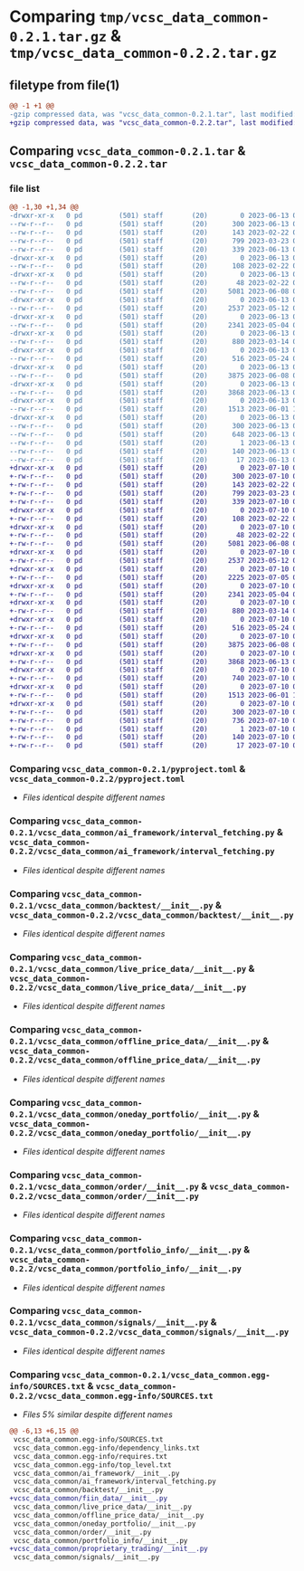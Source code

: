 # Comparing `tmp/vcsc_data_common-0.2.1.tar.gz` & `tmp/vcsc_data_common-0.2.2.tar.gz`

## filetype from file(1)

```diff
@@ -1 +1 @@
-gzip compressed data, was "vcsc_data_common-0.2.1.tar", last modified: Tue Jun 13 08:26:36 2023, max compression
+gzip compressed data, was "vcsc_data_common-0.2.2.tar", last modified: Mon Jul 10 09:41:07 2023, max compression
```

## Comparing `vcsc_data_common-0.2.1.tar` & `vcsc_data_common-0.2.2.tar`

### file list

```diff
@@ -1,30 +1,34 @@
-drwxr-xr-x   0 pd         (501) staff       (20)        0 2023-06-13 08:26:36.556051 vcsc_data_common-0.2.1/
--rw-r--r--   0 pd         (501) staff       (20)      300 2023-06-13 08:26:36.556152 vcsc_data_common-0.2.1/PKG-INFO
--rw-r--r--   0 pd         (501) staff       (20)      143 2023-02-22 09:16:04.000000 vcsc_data_common-0.2.1/README.md
--rw-r--r--   0 pd         (501) staff       (20)      799 2023-03-23 03:54:32.000000 vcsc_data_common-0.2.1/pyproject.toml
--rw-r--r--   0 pd         (501) staff       (20)      339 2023-06-13 08:26:36.556492 vcsc_data_common-0.2.1/setup.cfg
-drwxr-xr-x   0 pd         (501) staff       (20)        0 2023-06-13 08:26:36.552465 vcsc_data_common-0.2.1/vcsc_data_common/
--rw-r--r--   0 pd         (501) staff       (20)      108 2023-02-22 09:07:01.000000 vcsc_data_common-0.2.1/vcsc_data_common/__init__.py
-drwxr-xr-x   0 pd         (501) staff       (20)        0 2023-06-13 08:26:36.553740 vcsc_data_common-0.2.1/vcsc_data_common/ai_framework/
--rw-r--r--   0 pd         (501) staff       (20)       48 2023-02-22 09:02:01.000000 vcsc_data_common-0.2.1/vcsc_data_common/ai_framework/__init__.py
--rw-r--r--   0 pd         (501) staff       (20)     5081 2023-06-08 06:24:22.000000 vcsc_data_common-0.2.1/vcsc_data_common/ai_framework/interval_fetching.py
-drwxr-xr-x   0 pd         (501) staff       (20)        0 2023-06-13 08:26:36.554047 vcsc_data_common-0.2.1/vcsc_data_common/backtest/
--rw-r--r--   0 pd         (501) staff       (20)     2537 2023-05-12 03:24:29.000000 vcsc_data_common-0.2.1/vcsc_data_common/backtest/__init__.py
-drwxr-xr-x   0 pd         (501) staff       (20)        0 2023-06-13 08:26:36.554340 vcsc_data_common-0.2.1/vcsc_data_common/live_price_data/
--rw-r--r--   0 pd         (501) staff       (20)     2341 2023-05-04 06:36:10.000000 vcsc_data_common-0.2.1/vcsc_data_common/live_price_data/__init__.py
-drwxr-xr-x   0 pd         (501) staff       (20)        0 2023-06-13 08:26:36.554685 vcsc_data_common-0.2.1/vcsc_data_common/offline_price_data/
--rw-r--r--   0 pd         (501) staff       (20)      880 2023-03-14 02:58:59.000000 vcsc_data_common-0.2.1/vcsc_data_common/offline_price_data/__init__.py
-drwxr-xr-x   0 pd         (501) staff       (20)        0 2023-06-13 08:26:36.554979 vcsc_data_common-0.2.1/vcsc_data_common/oneday_portfolio/
--rw-r--r--   0 pd         (501) staff       (20)      516 2023-05-24 09:25:19.000000 vcsc_data_common-0.2.1/vcsc_data_common/oneday_portfolio/__init__.py
-drwxr-xr-x   0 pd         (501) staff       (20)        0 2023-06-13 08:26:36.555261 vcsc_data_common-0.2.1/vcsc_data_common/order/
--rw-r--r--   0 pd         (501) staff       (20)     3875 2023-06-08 02:36:37.000000 vcsc_data_common-0.2.1/vcsc_data_common/order/__init__.py
-drwxr-xr-x   0 pd         (501) staff       (20)        0 2023-06-13 08:26:36.555542 vcsc_data_common-0.2.1/vcsc_data_common/portfolio_info/
--rw-r--r--   0 pd         (501) staff       (20)     3868 2023-06-13 08:25:14.000000 vcsc_data_common-0.2.1/vcsc_data_common/portfolio_info/__init__.py
-drwxr-xr-x   0 pd         (501) staff       (20)        0 2023-06-13 08:26:36.555812 vcsc_data_common-0.2.1/vcsc_data_common/signals/
--rw-r--r--   0 pd         (501) staff       (20)     1513 2023-06-01 10:35:44.000000 vcsc_data_common-0.2.1/vcsc_data_common/signals/__init__.py
-drwxr-xr-x   0 pd         (501) staff       (20)        0 2023-06-13 08:26:36.553348 vcsc_data_common-0.2.1/vcsc_data_common.egg-info/
--rw-r--r--   0 pd         (501) staff       (20)      300 2023-06-13 08:26:36.000000 vcsc_data_common-0.2.1/vcsc_data_common.egg-info/PKG-INFO
--rw-r--r--   0 pd         (501) staff       (20)      648 2023-06-13 08:26:36.000000 vcsc_data_common-0.2.1/vcsc_data_common.egg-info/SOURCES.txt
--rw-r--r--   0 pd         (501) staff       (20)        1 2023-06-13 08:26:36.000000 vcsc_data_common-0.2.1/vcsc_data_common.egg-info/dependency_links.txt
--rw-r--r--   0 pd         (501) staff       (20)      140 2023-06-13 08:26:36.000000 vcsc_data_common-0.2.1/vcsc_data_common.egg-info/requires.txt
--rw-r--r--   0 pd         (501) staff       (20)       17 2023-06-13 08:26:36.000000 vcsc_data_common-0.2.1/vcsc_data_common.egg-info/top_level.txt
+drwxr-xr-x   0 pd         (501) staff       (20)        0 2023-07-10 09:41:07.857734 vcsc_data_common-0.2.2/
+-rw-r--r--   0 pd         (501) staff       (20)      300 2023-07-10 09:41:07.857818 vcsc_data_common-0.2.2/PKG-INFO
+-rw-r--r--   0 pd         (501) staff       (20)      143 2023-02-22 09:16:04.000000 vcsc_data_common-0.2.2/README.md
+-rw-r--r--   0 pd         (501) staff       (20)      799 2023-03-23 03:54:32.000000 vcsc_data_common-0.2.2/pyproject.toml
+-rw-r--r--   0 pd         (501) staff       (20)      339 2023-07-10 09:41:07.858140 vcsc_data_common-0.2.2/setup.cfg
+drwxr-xr-x   0 pd         (501) staff       (20)        0 2023-07-10 09:41:07.853096 vcsc_data_common-0.2.2/vcsc_data_common/
+-rw-r--r--   0 pd         (501) staff       (20)      108 2023-02-22 09:07:01.000000 vcsc_data_common-0.2.2/vcsc_data_common/__init__.py
+drwxr-xr-x   0 pd         (501) staff       (20)        0 2023-07-10 09:41:07.854748 vcsc_data_common-0.2.2/vcsc_data_common/ai_framework/
+-rw-r--r--   0 pd         (501) staff       (20)       48 2023-02-22 09:02:01.000000 vcsc_data_common-0.2.2/vcsc_data_common/ai_framework/__init__.py
+-rw-r--r--   0 pd         (501) staff       (20)     5081 2023-06-08 06:24:22.000000 vcsc_data_common-0.2.2/vcsc_data_common/ai_framework/interval_fetching.py
+drwxr-xr-x   0 pd         (501) staff       (20)        0 2023-07-10 09:41:07.855240 vcsc_data_common-0.2.2/vcsc_data_common/backtest/
+-rw-r--r--   0 pd         (501) staff       (20)     2537 2023-05-12 03:24:29.000000 vcsc_data_common-0.2.2/vcsc_data_common/backtest/__init__.py
+drwxr-xr-x   0 pd         (501) staff       (20)        0 2023-07-10 09:41:07.855552 vcsc_data_common-0.2.2/vcsc_data_common/fiin_data/
+-rw-r--r--   0 pd         (501) staff       (20)     2225 2023-07-05 03:00:30.000000 vcsc_data_common-0.2.2/vcsc_data_common/fiin_data/__init__.py
+drwxr-xr-x   0 pd         (501) staff       (20)        0 2023-07-10 09:41:07.855866 vcsc_data_common-0.2.2/vcsc_data_common/live_price_data/
+-rw-r--r--   0 pd         (501) staff       (20)     2341 2023-05-04 06:36:10.000000 vcsc_data_common-0.2.2/vcsc_data_common/live_price_data/__init__.py
+drwxr-xr-x   0 pd         (501) staff       (20)        0 2023-07-10 09:41:07.856152 vcsc_data_common-0.2.2/vcsc_data_common/offline_price_data/
+-rw-r--r--   0 pd         (501) staff       (20)      880 2023-03-14 02:58:59.000000 vcsc_data_common-0.2.2/vcsc_data_common/offline_price_data/__init__.py
+drwxr-xr-x   0 pd         (501) staff       (20)        0 2023-07-10 09:41:07.856438 vcsc_data_common-0.2.2/vcsc_data_common/oneday_portfolio/
+-rw-r--r--   0 pd         (501) staff       (20)      516 2023-05-24 09:25:19.000000 vcsc_data_common-0.2.2/vcsc_data_common/oneday_portfolio/__init__.py
+drwxr-xr-x   0 pd         (501) staff       (20)        0 2023-07-10 09:41:07.856709 vcsc_data_common-0.2.2/vcsc_data_common/order/
+-rw-r--r--   0 pd         (501) staff       (20)     3875 2023-06-08 02:36:37.000000 vcsc_data_common-0.2.2/vcsc_data_common/order/__init__.py
+drwxr-xr-x   0 pd         (501) staff       (20)        0 2023-07-10 09:41:07.856984 vcsc_data_common-0.2.2/vcsc_data_common/portfolio_info/
+-rw-r--r--   0 pd         (501) staff       (20)     3868 2023-06-13 08:25:14.000000 vcsc_data_common-0.2.2/vcsc_data_common/portfolio_info/__init__.py
+drwxr-xr-x   0 pd         (501) staff       (20)        0 2023-07-10 09:41:07.857258 vcsc_data_common-0.2.2/vcsc_data_common/proprietary_trading/
+-rw-r--r--   0 pd         (501) staff       (20)      740 2023-07-10 09:38:54.000000 vcsc_data_common-0.2.2/vcsc_data_common/proprietary_trading/__init__.py
+drwxr-xr-x   0 pd         (501) staff       (20)        0 2023-07-10 09:41:07.857511 vcsc_data_common-0.2.2/vcsc_data_common/signals/
+-rw-r--r--   0 pd         (501) staff       (20)     1513 2023-06-01 10:35:44.000000 vcsc_data_common-0.2.2/vcsc_data_common/signals/__init__.py
+drwxr-xr-x   0 pd         (501) staff       (20)        0 2023-07-10 09:41:07.853969 vcsc_data_common-0.2.2/vcsc_data_common.egg-info/
+-rw-r--r--   0 pd         (501) staff       (20)      300 2023-07-10 09:41:07.000000 vcsc_data_common-0.2.2/vcsc_data_common.egg-info/PKG-INFO
+-rw-r--r--   0 pd         (501) staff       (20)      736 2023-07-10 09:41:07.000000 vcsc_data_common-0.2.2/vcsc_data_common.egg-info/SOURCES.txt
+-rw-r--r--   0 pd         (501) staff       (20)        1 2023-07-10 09:41:07.000000 vcsc_data_common-0.2.2/vcsc_data_common.egg-info/dependency_links.txt
+-rw-r--r--   0 pd         (501) staff       (20)      140 2023-07-10 09:41:07.000000 vcsc_data_common-0.2.2/vcsc_data_common.egg-info/requires.txt
+-rw-r--r--   0 pd         (501) staff       (20)       17 2023-07-10 09:41:07.000000 vcsc_data_common-0.2.2/vcsc_data_common.egg-info/top_level.txt
```

### Comparing `vcsc_data_common-0.2.1/pyproject.toml` & `vcsc_data_common-0.2.2/pyproject.toml`

 * *Files identical despite different names*

### Comparing `vcsc_data_common-0.2.1/vcsc_data_common/ai_framework/interval_fetching.py` & `vcsc_data_common-0.2.2/vcsc_data_common/ai_framework/interval_fetching.py`

 * *Files identical despite different names*

### Comparing `vcsc_data_common-0.2.1/vcsc_data_common/backtest/__init__.py` & `vcsc_data_common-0.2.2/vcsc_data_common/backtest/__init__.py`

 * *Files identical despite different names*

### Comparing `vcsc_data_common-0.2.1/vcsc_data_common/live_price_data/__init__.py` & `vcsc_data_common-0.2.2/vcsc_data_common/live_price_data/__init__.py`

 * *Files identical despite different names*

### Comparing `vcsc_data_common-0.2.1/vcsc_data_common/offline_price_data/__init__.py` & `vcsc_data_common-0.2.2/vcsc_data_common/offline_price_data/__init__.py`

 * *Files identical despite different names*

### Comparing `vcsc_data_common-0.2.1/vcsc_data_common/oneday_portfolio/__init__.py` & `vcsc_data_common-0.2.2/vcsc_data_common/oneday_portfolio/__init__.py`

 * *Files identical despite different names*

### Comparing `vcsc_data_common-0.2.1/vcsc_data_common/order/__init__.py` & `vcsc_data_common-0.2.2/vcsc_data_common/order/__init__.py`

 * *Files identical despite different names*

### Comparing `vcsc_data_common-0.2.1/vcsc_data_common/portfolio_info/__init__.py` & `vcsc_data_common-0.2.2/vcsc_data_common/portfolio_info/__init__.py`

 * *Files identical despite different names*

### Comparing `vcsc_data_common-0.2.1/vcsc_data_common/signals/__init__.py` & `vcsc_data_common-0.2.2/vcsc_data_common/signals/__init__.py`

 * *Files identical despite different names*

### Comparing `vcsc_data_common-0.2.1/vcsc_data_common.egg-info/SOURCES.txt` & `vcsc_data_common-0.2.2/vcsc_data_common.egg-info/SOURCES.txt`

 * *Files 5% similar despite different names*

```diff
@@ -6,13 +6,15 @@
 vcsc_data_common.egg-info/SOURCES.txt
 vcsc_data_common.egg-info/dependency_links.txt
 vcsc_data_common.egg-info/requires.txt
 vcsc_data_common.egg-info/top_level.txt
 vcsc_data_common/ai_framework/__init__.py
 vcsc_data_common/ai_framework/interval_fetching.py
 vcsc_data_common/backtest/__init__.py
+vcsc_data_common/fiin_data/__init__.py
 vcsc_data_common/live_price_data/__init__.py
 vcsc_data_common/offline_price_data/__init__.py
 vcsc_data_common/oneday_portfolio/__init__.py
 vcsc_data_common/order/__init__.py
 vcsc_data_common/portfolio_info/__init__.py
+vcsc_data_common/proprietary_trading/__init__.py
 vcsc_data_common/signals/__init__.py
```

